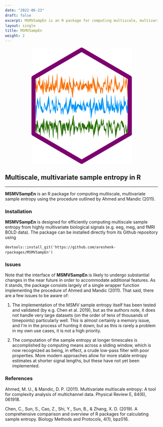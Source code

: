 ```yaml
---
date: "2022-06-23"
draft: false
excerpt: MSMVSampEn is an R package for computing multiscale, multivariate sample entropy of biological signals
layout: single
title: MSMVSampEn
weight: 2
---
```


<p align="center">
  <img src="msmv-hex.png" />
</p>

## Multiscale, multivariate sample entropy in R

---

**MSMVSampEn** is an R package for computing multiscale, multivariate sample entropy using the procedure outlined by Ahmed and Mandic (2011).

### Installation

**MSMVSampEn** is designed for efficiently computing multiscale sample entropy from highly multivariate biological signals (e.g. eeg, meg, and fMRI BOLD data). The package can be installed directly from its Github repository using

`devtools::install_git('https://github.com/areshenk-rpackages/MSMVSampEn')`

### Issues

Note that the interface of **MSMVSampEn** is likely to undergo substantial changes in the near future in order to accommodate additional features. As it stands, the package consists largely of a single wrapper function implementing the procedure of Ahmed and Mandic (2011). That said, there are a few issues to be aware of:

1. The implementation of the MSMV sample entropy itself has been tested and validated (by e.g. Chen et al. 2019), but as the authors note, it does not handle very large datasets (on the order of tens of thousands of timepoints) particularly well. This is almost certainly a memory issue, and I'm in the process of hunting it down; but as this is rarely a problem in my own use cases, it is not a high priority.

2. The computation of the sample entropy at longer timescales is accomplished by computing means across a sliding window, which is now recognized as being, in effect, a crude low-pass filter with poor properties. More modern approaches allow for more stable entropy estimates at shorter signal lengths, but these have not yet been implemented.

### References

Ahmed, M. U., & Mandic, D. P. (2011). Multivariate multiscale entropy: A tool for complexity analysis of multichannel data. Physical Review E, 84(6), 061918.

Chen, C., Sun, S., Cao, Z., Shi, Y., Sun, B., & Zhang, X. D. (2019). A comprehensive comparison and overview of R packages for calculating sample entropy. Biology Methods and Protocols, 4(1), bpz016.
